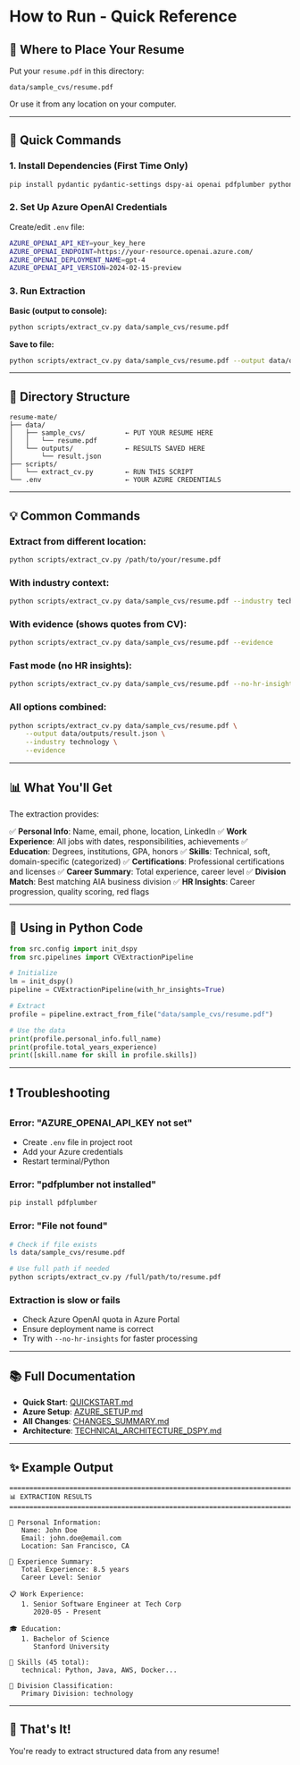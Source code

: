 # How to Run - Quick Reference

## 🎯 Where to Place Your Resume

Put your `resume.pdf` in this directory:
```
data/sample_cvs/resume.pdf
```

Or use it from any location on your computer.

---

## 🚀 Quick Commands

### 1. Install Dependencies (First Time Only)

```bash
pip install pydantic pydantic-settings dspy-ai openai pdfplumber python-docx loguru
```

### 2. Set Up Azure OpenAI Credentials

Create/edit `.env` file:

```bash
AZURE_OPENAI_API_KEY=your_key_here
AZURE_OPENAI_ENDPOINT=https://your-resource.openai.azure.com/
AZURE_OPENAI_DEPLOYMENT_NAME=gpt-4
AZURE_OPENAI_API_VERSION=2024-02-15-preview
```

### 3. Run Extraction

**Basic (output to console):**
```bash
python scripts/extract_cv.py data/sample_cvs/resume.pdf
```

**Save to file:**
```bash
python scripts/extract_cv.py data/sample_cvs/resume.pdf --output data/outputs/result.json
```

---

## 📁 Directory Structure

```
resume-mate/
├── data/
│   ├── sample_cvs/          ← PUT YOUR RESUME HERE
│   │   └── resume.pdf
│   └── outputs/             ← RESULTS SAVED HERE
│       └── result.json
├── scripts/
│   └── extract_cv.py        ← RUN THIS SCRIPT
└── .env                     ← YOUR AZURE CREDENTIALS
```

---

## 💡 Common Commands

### Extract from different location:
```bash
python scripts/extract_cv.py /path/to/your/resume.pdf
```

### With industry context:
```bash
python scripts/extract_cv.py data/sample_cvs/resume.pdf --industry technology
```

### With evidence (shows quotes from CV):
```bash
python scripts/extract_cv.py data/sample_cvs/resume.pdf --evidence
```

### Fast mode (no HR insights):
```bash
python scripts/extract_cv.py data/sample_cvs/resume.pdf --no-hr-insights
```

### All options combined:
```bash
python scripts/extract_cv.py data/sample_cvs/resume.pdf \
    --output data/outputs/result.json \
    --industry technology \
    --evidence
```

---

## 📊 What You'll Get

The extraction provides:

✅ **Personal Info**: Name, email, phone, location, LinkedIn
✅ **Work Experience**: All jobs with dates, responsibilities, achievements
✅ **Education**: Degrees, institutions, GPA, honors
✅ **Skills**: Technical, soft, domain-specific (categorized)
✅ **Certifications**: Professional certifications and licenses
✅ **Career Summary**: Total experience, career level
✅ **Division Match**: Best matching AIA business division
✅ **HR Insights**: Career progression, quality scoring, red flags

---

## 🔧 Using in Python Code

```python
from src.config import init_dspy
from src.pipelines import CVExtractionPipeline

# Initialize
lm = init_dspy()
pipeline = CVExtractionPipeline(with_hr_insights=True)

# Extract
profile = pipeline.extract_from_file("data/sample_cvs/resume.pdf")

# Use the data
print(profile.personal_info.full_name)
print(profile.total_years_experience)
print([skill.name for skill in profile.skills])
```

---

## ❗ Troubleshooting

### Error: "AZURE_OPENAI_API_KEY not set"
- Create `.env` file in project root
- Add your Azure credentials
- Restart terminal/Python

### Error: "pdfplumber not installed"
```bash
pip install pdfplumber
```

### Error: "File not found"
```bash
# Check if file exists
ls data/sample_cvs/resume.pdf

# Use full path if needed
python scripts/extract_cv.py /full/path/to/resume.pdf
```

### Extraction is slow or fails
- Check Azure OpenAI quota in Azure Portal
- Ensure deployment name is correct
- Try with `--no-hr-insights` for faster processing

---

## 📚 Full Documentation

- **Quick Start**: [QUICKSTART.md](QUICKSTART.md)
- **Azure Setup**: [AZURE_SETUP.md](AZURE_SETUP.md)
- **All Changes**: [CHANGES_SUMMARY.md](CHANGES_SUMMARY.md)
- **Architecture**: [TECHNICAL_ARCHITECTURE_DSPY.md](TECHNICAL_ARCHITECTURE_DSPY.md)

---

## ✨ Example Output

```
================================================================================
📊 EXTRACTION RESULTS
================================================================================

👤 Personal Information:
   Name: John Doe
   Email: john.doe@email.com
   Location: San Francisco, CA

💼 Experience Summary:
   Total Experience: 8.5 years
   Career Level: Senior

📋 Work Experience:
   1. Senior Software Engineer at Tech Corp
      2020-05 - Present

🎓 Education:
   1. Bachelor of Science
      Stanford University

🔧 Skills (45 total):
   technical: Python, Java, AWS, Docker...

🏢 Division Classification:
   Primary Division: technology
```

---

## 🎯 That's It!

You're ready to extract structured data from any resume!
